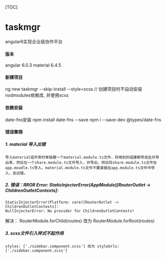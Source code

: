 [TOC]

# taskmgr
angular6实现企业级协作平台

#### 版本
angular 6.0.3
material 6.4.5

#### 新建项目
ng new taskmgr --skip-install --style=scss  // 创建项目时不自动安装nodmodules依赖库, 并使用scss

#### 依赖安装
  date-fns安装
    npm install date-fns --save
    npm i --save-dev @types/date-fns

#### 错误集锦
##### 1. material 导入出错
    导入material组件库时单独建一个material.module.ts文件，将用到的组建都导进去并导出来，然后在一个share.module.ts文件导入，并导出，然后将share.module.ts文件在app.moudle.ts导入，material.module.ts文件不要直接在app.module.ts文件中导入，会出错。

##### 2. 错误：RROR Error: StaticInjectorError(AppModule)[RouterOutlet -> ChildrenOutletContexts]: 
    StaticInjectorError(Platform: core)[RouterOutlet -> ChildrenOutletContexts]: 
    NullInjectorError: No provider for ChildrenOutletContexts!
	
   解决： RouterModule.forChild(routes)  改为  RouterModule.forRoot(routes)

##### 3. scss文件引入样式不起作用
    styles: ['./sidebar.component.scss'] 改为 styleUrls: ['./sidebar.component.scss']



